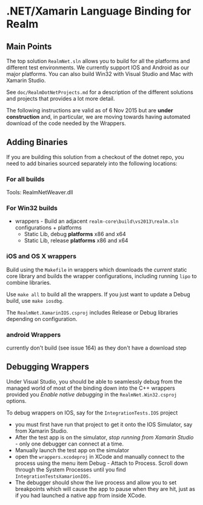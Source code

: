 # .NET/Xamarin Language Binding for Realm

Main Points
---------------
The top solution `RealmNet.sln` allows you to build for all the platforms and different test environments. We currently support IOS and Android as our major platforms. You can also build Win32 with Visual Studio and Mac with Xamarin Studio.

See `doc/RealmDotNetProjects.md` for a description of the different solutions and projects that provides a lot more detail.

The following instructions are valid as of 6 Nov 2015 but are **under construction** and, in particular, we are moving towards having automated download of the code needed by the Wrappers.


Adding Binaries
---------------------
If you are building this solution from a checkout of the dotnet repo, you need to add binaries sourced separately into the following locations:

### For all builds

Tools:
  RealmNetWeaver.dll

### For Win32 builds

* wrappers - Build an adjacent `realm-core\build\vs2013\realm.sln` configurations + platforms
	* Static Lib, debug **platforms** x86 and x64
	* Static Lib, release **platforms** x86 and x64

### iOS and OS X wrappers

Build using the `Makefile` in wrappers which downloads the _current_ static core library and builds the wrapper configurations, including running `lipo` to combine libraries.

Use `make all` to build all the wrappers. If you just want to update a Debug build, use `make iosdbg`.

The `RealmNet.XamarinIOS.csproj` includes Release or Debug libraries depending on configuration.

### android Wrappers 

currently don't build (see issue 164) as they don't have a download step



Debugging Wrappers
------------------

Under Visual Studio, you should be able to seamlessly debug from the managed world of most of the binding down into the C++ wrappers provided you _Enable native debugging_ in the `RealmNet.Win32.csproj` options.

To debug wrappers on IOS, say for the `IntegrationTests.IOS` project 

* you must first have run that project to get it onto the IOS Simulator, say from Xamarin Studio. 
* After the test app is on the simulator, _stop running from Xamarin Studio_ - only one debugger can connect at a time.
* Manually launch the test app on the simulator
* open the `wrappers.xcodeproj` in XCode and manually connect to the process using the menu item Debug - Attach to Process. Scroll down through the System Processes until you find `IntegrationTestsXamarionIOS.` 
* The debugger should show the live process and allow you to set breakpoints which will cause the app to pause when they are hit, just as if you had launched a native app from inside XCode.